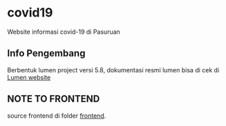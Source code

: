# covid19
Website informasi covid-19 di Pasuruan

## Info Pengembang
Berbentuk lumen project versi 5.8,
dokumentasi resmi lumen bisa di cek di [Lumen website](https://lumen.laravel.com/docs/5.8)

## NOTE TO FRONTEND
source frontend di folder [frontend](https://github.com/pasuruandev/covid19/tree/master/frontend).